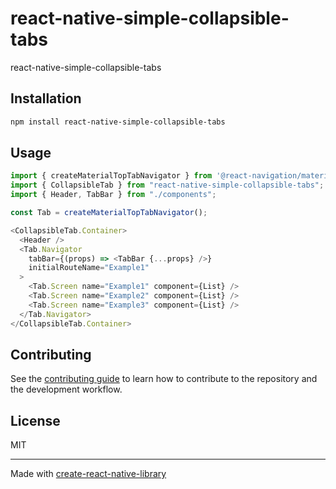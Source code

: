 # react-native-simple-collapsible-tabs

react-native-simple-collapsible-tabs

## Installation

```sh
npm install react-native-simple-collapsible-tabs
```

## Usage

```js
import { createMaterialTopTabNavigator } from '@react-navigation/material-top-tabs';
import { CollapsibleTab } from "react-native-simple-collapsible-tabs";
import { Header, TabBar } from "./components";

const Tab = createMaterialTopTabNavigator();

<CollapsibleTab.Container>
  <Header />
  <Tab.Navigator
    tabBar={(props) => <TabBar {...props} />}
    initialRouteName="Example1"
  >
    <Tab.Screen name="Example1" component={List} />
    <Tab.Screen name="Example2" component={List} />
    <Tab.Screen name="Example3" component={List} />
  </Tab.Navigator>
</CollapsibleTab.Container>
```

## Contributing

See the [contributing guide](CONTRIBUTING.md) to learn how to contribute to the repository and the development workflow.

## License

MIT

---

Made with [create-react-native-library](https://github.com/callstack/react-native-builder-bob)
